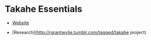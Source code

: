 # Takahe Essentials

- [Website](http://rgrantwylie.github.io/takahe/takahe_project/index.html)

- [Research](http://rgrantwylie.tumblr.com/tagged/takahe project)